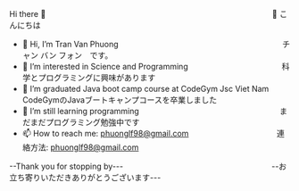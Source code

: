 Hi there 👋　　　　　　　　　　　　　　　　　　　　　　　　　　　　　👋 こんにちは
 - 👋 Hi, I’m Tran Van Phuong　　　　　　　　　　　　　　　　　　　　　チャン バン フォン　です。
 - 👀 I’m interested in Science and Programming　　　　　　　　　　　　科学とプログラミングに興味があります
 - 🌱 I’m graduated Java boot camp course at CodeGym Jsc Viet Nam　　　CodeGymのJavaブートキャンプコースを卒業しました
 - 🌱 I’m still learning programming　　　　　　　　　　　　　　　　　　まだまだプログラミング勉強中です
 - 📫 How to reach me: phuonglf98@gmail.com　　　　　　　　　　  　連絡方法: phuonglf98@gmail.com

--Thank you for stopping by---　　　　　　　　　　　　　　　　　　　--お立ち寄りいただきありがとうございます---
